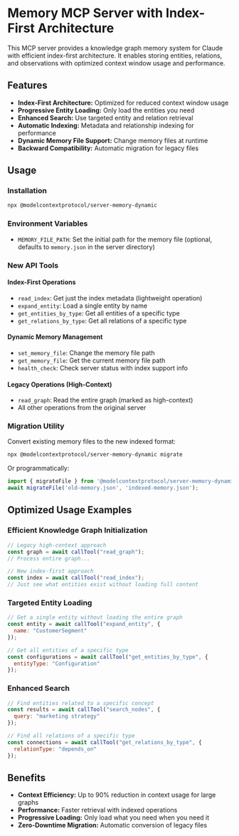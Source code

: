 # Memory MCP Server with Index-First Architecture

This MCP server provides a knowledge graph memory system for Claude with efficient index-first architecture. It enables storing entities, relations, and observations with optimized context window usage and performance.

## Features

- **Index-First Architecture:** Optimized for reduced context window usage
- **Progressive Entity Loading:** Only load the entities you need
- **Enhanced Search:** Use targeted entity and relation retrieval
- **Automatic Indexing:** Metadata and relationship indexing for performance
- **Dynamic Memory File Support:** Change memory files at runtime
- **Backward Compatibility:** Automatic migration for legacy files

## Usage

### Installation

```bash
npx @modelcontextprotocol/server-memory-dynamic
```

### Environment Variables

- `MEMORY_FILE_PATH`: Set the initial path for the memory file (optional, defaults to `memory.json` in the server directory)

### New API Tools

#### Index-First Operations

- `read_index`: Get just the index metadata (lightweight operation)
- `expand_entity`: Load a single entity by name
- `get_entities_by_type`: Get all entities of a specific type
- `get_relations_by_type`: Get all relations of a specific type

#### Dynamic Memory Management

- `set_memory_file`: Change the memory file path
- `get_memory_file`: Get the current memory file path
- `health_check`: Check server status with index support info

#### Legacy Operations (High-Context)

- `read_graph`: Read the entire graph (marked as high-context)
- All other operations from the original server

### Migration Utility

Convert existing memory files to the new indexed format:

```bash
npx @modelcontextprotocol/server-memory-dynamic migrate
```

Or programmatically:

```javascript
import { migrateFile } from '@modelcontextprotocol/server-memory-dynamic/migrate';
await migrateFile('old-memory.json', 'indexed-memory.json');
```

## Optimized Usage Examples

### Efficient Knowledge Graph Initialization

```javascript
// Legacy high-context approach
const graph = await callTool("read_graph");
// Process entire graph...

// New index-first approach
const index = await callTool("read_index");
// Just see what entities exist without loading full content
```

### Targeted Entity Loading

```javascript
// Get a single entity without loading the entire graph
const entity = await callTool("expand_entity", { 
  name: "CustomerSegment" 
});

// Get all entities of a specific type
const configurations = await callTool("get_entities_by_type", { 
  entityType: "Configuration" 
});
```

### Enhanced Search

```javascript
// Find entities related to a specific concept
const results = await callTool("search_nodes", { 
  query: "marketing strategy" 
});

// Find all relations of a specific type
const connections = await callTool("get_relations_by_type", { 
  relationType: "depends_on" 
});
```

## Benefits

- **Context Efficiency:** Up to 90% reduction in context usage for large graphs
- **Performance:** Faster retrieval with indexed operations
- **Progressive Loading:** Only load what you need when you need it
- **Zero-Downtime Migration:** Automatic conversion of legacy files
